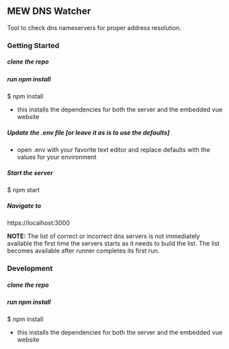 ## MEW DNS Watcher

Tool to check dns nameservers for proper address resolution.

### Getting Started

##### clone the repo

##### run npm install

$ npm install
- this installs the dependencies for both the server and the embedded vue website


##### Update the .env file \[or leave it as is to use the defaults\]
- open .env with your favorite text editor and replace defaults with the values for your environment 


##### Start the server

$ npm start

##### Navigate to 
https://localhost:3000

**NOTE:** The list of correct or incorrect dns servers is not immediately available the first time the servers starts as it 
needs to build the list.  The list becomes available after runner completes its first run. 


### Development

##### clone the repo

##### run npm install
$ npm install
- this installs the dependencies for both the server and the embedded vue website


